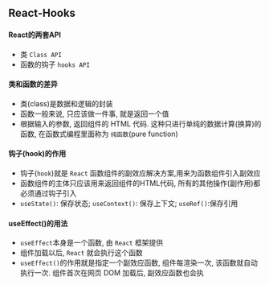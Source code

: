 ## React-Hooks

#### React的两套API
- 类 `Class API`
- 函数的钩子 `hooks API`

#### 类和函数的差异
- 类(class)是数据和逻辑的封装
- 函数一般来说, 只应该做一件事, 就是返回一个值
- 根据输入的参数, 返回组件的 HTML 代码. 这种只进行单纯的数据计算(换算)的函数, 在函数式编程里面称为 `纯函数`(pure function)

#### 钩子(hook)的作用
- 钩子(`hook`)就是 `React` 函数组件的副效应解决方案,用来为函数组件引入副效应
- 函数组件的主体只应该用来返回组件的HTML代码, 所有的其他操作(副作用)都必须通过钩子引入
- `useState()`: 保存状态; `useContext()`: 保存上下文; `useRef()`:保存引用

#### useEffect()的用法
- `useEffect`本身是一个函数, 由 `React` 框架提供
- 组件加载以后, `React` 就会执行这个函数
- `useEffect()`的作用就是指定一个副效应函数, 组件每渲染一次, 该函数就自动执行一次. 组件首次在网页 DOM 加载后, 副效应函数也会执